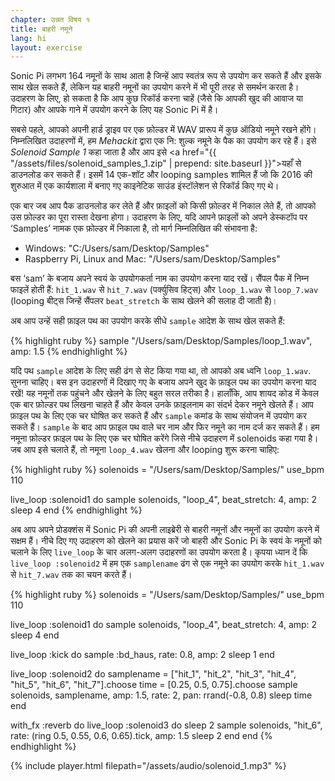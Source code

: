 ```yaml
---
chapter: उन्नत विषय १
title: बाहरी नमूने
lang: hi
layout: exercise
---
```


Sonic Pi लगभग 164 नमूनों के साथ आता है जिन्हें आप स्वतंत्र रूप से उपयोग कर सकते हैं और इसके साथ खेल सकते हैं, लेकिन यह बाहरी नमूनों का उपयोग करने में भी पूरी तरह से समर्थन करता है। उदाहरण के लिए, हो सकता है कि आप कुछ रिकॉर्ड करना चाहें (जैसे कि आपकी खुद की आवाज या गिटार) और आपके गाने में उपयोग करने के लिए यह Sonic Pi में है।

सबसे पहले, आपको अपनी हार्ड ड्राइव पर एक फ़ोल्डर में WAV प्रारूप में कुछ ऑडियो नमूने रखने होंगे। निम्नलिखित उदाहरणों में, हम _Mehackit_ द्वारा एक नि: शुल्क नमूने के पैक का उपयोग कर रहे हैं। इसे _Solenoid Sample 1_ कहा जाता है और आप इसे <a href="{{ "/assets/files/solenoid_samples_1.zip" | prepend: site.baseurl }}">यहाँ</a> से डाउनलोड कर सकते हैं। इसमें 14 एक-शॉट और looping samples शामिल हैं जो कि 2016 की शुरुआत में एक कार्यशाला में बनाए गए काइनेटिक साउंड इंस्टॉलेशन से रिकॉर्ड किए गए थे।

एक बार जब आप पैक डाउनलोड कर लेते हैं और फ़ाइलों को किसी फ़ोल्डर में निकाल लेते हैं, तो आपको उस फ़ोल्डर का पूरा रास्ता देखना होगा। उदाहरण के लिए, यदि आपने फ़ाइलों को अपने डेस्कटॉप पर ‘Samples’ नामक एक फ़ोल्डर में निकाला है, तो मार्ग निम्नलिखित की संभावना है:

* Windows: "C:/Users/sam/Desktop/Samples" 
* Raspberry Pi, Linux and Mac: "/Users/sam/Desktop/Samples" 

बस ‘sam’ के बजाय अपने स्वयं के उपयोगकर्ता नाम का उपयोग करना याद रखें। सैंपल पैक में निम्न फाइलें होती हैं: `hit_1.wav` से `hit_7.wav` (पर्क्युसिव हिट्स) और `loop_1.wav` से `loop_7.wav` (looping बीट्स जिन्हें सैंपलर `beat_stretch` के साथ खेलने की सलाह दी जाती है)।

अब आप उन्हें सही फ़ाइल पथ का उपयोग करके सीधे `sample` आदेश के साथ खेल सकते हैं:

{% highlight ruby %}
sample "/Users/sam/Desktop/Samples/loop_1.wav", amp: 1.5
{% endhighlight %}

यदि पथ `sample` आदेश के लिए सही ढंग से सेट किया गया था, तो आपको अब ध्वनि `loop_1.wav`. सुनना चाहिए। बस इन उदाहरणों में दिखाए गए के बजाय अपने खुद के फ़ाइल पथ का उपयोग करना याद रखें! यह नमूनों तक पहुंचने और खेलने के लिए बहुत सरल तरीका है। हालाँकि, आप शायद कोड में केवल एक बार फ़ोल्डर पथ लिखना चाहते हैं और केवल उनके फ़ाइलनाम का संदर्भ देकर नमूने खेलते हैं। आप फ़ाइल पथ के लिए एक चर घोषित कर सकते हैं और `sample` कमांड के साथ संयोजन में उपयोग कर सकते हैं। `sample` के बाद आप फ़ाइल पथ वाले चर नाम और फिर नमूने का नाम दर्ज कर सकते हैं। हम नमूना फ़ोल्डर फ़ाइल पथ के लिए एक चर घोषित करेंगे जिसे नीचे उदाहरण में solenoids कहा गया है। जब आप इसे चलाते हैं, तो नमूना `loop_4.wav`  खेलना और looping शुरू करना चाहिए:

{% highlight ruby %}
solenoids = "/Users/sam/Desktop/Samples/"
use_bpm 110

live_loop :solenoid1 do
  sample solenoids, "loop_4", beat_stretch: 4, amp: 2
  sleep 4
end
{% endhighlight %}

अब आप अपने प्रोडक्शंस में Sonic Pi की अपनी लाइब्रेरी से बाहरी नमूनों और नमूनों का उपयोग करने में सक्षम हैं। नीचे दिए गए उदाहरण को खेलने का प्रयास करें जो बाहरी और Sonic Pi के स्वयं के नमूनों को चलाने के लिए `live_loop` के चार अलग-अलग उदाहरणों का उपयोग करता है। कृपया ध्यान दें कि `live_loop :solenoid2` में हम एक `samplename` ढंग से एक नमूने का उपयोग करके `hit_1.wav` से `hit_7.wav` तक का चयन करते हैं।

{% highlight ruby %}
solenoids = "/Users/sam/Desktop/Samples/"
use_bpm 110

live_loop :solenoid1 do
  sample solenoids, "loop_4", beat_stretch: 4, amp: 2
  sleep 4
end

live_loop :kick do
  sample :bd_haus, rate: 0.8, amp: 2
  sleep 1
end

live_loop :solenoid2 do
  samplename = ["hit_1", "hit_2", "hit_3", "hit_4", "hit_5", "hit_6", "hit_7"].choose
  time = [0.25, 0.5, 0.75].choose
  sample solenoids, samplename, amp: 1.5, rate: 2, pan: rrand(-0.8, 0.8)
  sleep time
end

with_fx :reverb do
  live_loop :solenoid3 do
    sleep 2
    sample solenoids, "hit_6", rate: (ring 0.5, 0.55, 0.6, 0.65).tick, amp: 1.5
    sleep 2
  end
end
{% endhighlight %}

{% include player.html filepath="/assets/audio/solenoid_1.mp3" %}
